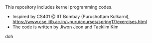 This repository includes kernel programming codes. 
- Inspired by CS401 @ IIT Bombay (Purushottam Kulkarni), https://www.cse.iitb.ac.in/~puru/courses/spring17/exercises.html
- The code is written by Jiwon Jeon and Taeklim Kim

doh
